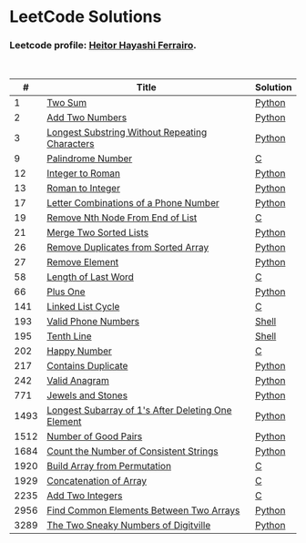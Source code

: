 # LeetCode Solutions

### Leetcode profile: [Heitor Hayashi Ferrairo](https://leetcode.com/u/hayashiHeitor/).

<br>

| # | Title | Solution |
|---|-------|----------|
| 1 | [Two Sum](https://leetcode.com/problems/two-sum) | [Python](Scripts/Python/1.%20Two%20Sum.py) |
| 2 | [Add Two Numbers](https://leetcode.com/problems/add-two-numbers) | [Python](Scripts/Python/2.%20Add%20Two%20Numbers.py) |
| 3 | [Longest Substring Without Repeating Characters](https://leetcode.com/problems/longest-substring-without-repeating-characters) | [Python](Scripts/Python/3.%20Longest%20Substring%20Without%20Repeating%20Characters.py) |
| 9 | [Palindrome Number](https://leetcode.com/problems/palindrome-number) | [C](Scripts/C/9.%20Palindrome%20Number.c) |
| 12 | [Integer to Roman](https://leetcode.com/problems/integer-to-roman) | [Python](Scripts/Python/12.%20Integer%20to%20Roman.py) |
| 13 | [Roman to Integer](https://leetcode.com/problems/roman-to-integer) | [Python](Scripts/Python/13.%20Roman%20to%20Integer.py) |
| 17 | [Letter Combinations of a Phone Number](https://leetcode.com/problems/letter-combinations-of-a-phone-number) | [Python](Scripts/Python/17.%20Letter%20Combinations%20of%20a%20Phone%20Number.py) |
| 19 | [Remove Nth Node From End of List](https://leetcode.com/problems/remove-nth-node-from-end-of-list) | [C](Scripts/C/19.%20Remove%20Nth%20Node%20From%20End%20of%20List.c) |
| 21 | [Merge Two Sorted Lists](https://leetcode.com/problems/merge-two-sorted-lists) | [Python](Scripts/Python/21.%20Merge%20Two%20Sorted%20Lists.py) |
| 26 | [Remove Duplicates from Sorted Array](https://leetcode.com/problems/remove-duplicates-from-sorted-array) | [Python](Scripts/Python/26.%20Remove%20Duplicates%20from%20Sorted%20Array.py) |
| 27 | [Remove Element](https://leetcode.com/problems/remove-element) | [Python](Scripts/Python/27.%20Remove%20Element.py) |
| 58 | [Length of Last Word](https://leetcode.com/problems/length-of-last-word) | [C](Scripts/C/58.%20Length%20of%20Last%20Word.c) |
| 66 | [Plus One](https://leetcode.com/problems/plus-one) | [Python](Scripts/Python/66.%20Plus%20One.py) |
| 141 | [Linked List Cycle](https://leetcode.com/problems/linked-list-cycle) | [C](Scripts/C/141.%20Linked%20List%20Cycle.c) |
| 193 | [Valid Phone Numbers](https://leetcode.com/problems/valid-phone-numbers) | [Shell](Shell/193.%20Valid%20Phone%20Numbers.sh) |
| 195 | [Tenth Line](https://leetcode.com/problems/tenth-line) | [Shell](Shell/195.%20Tenth%20Line.sh) |
| 202 | [Happy Number](https://leetcode.com/problems/happy-number) | [C](Scripts/C/202.%20Happy%20Number.c) |
| 217 | [Contains Duplicate](https://leetcode.com/problems/contains-duplicate) | [Python](Scripts/Python/217.%20Contains%20Duplicate.py) |
| 242 | [Valid Anagram](https://leetcode.com/problems/valid-anagram) | [Python](Scripts/Python/242.%20Valid%20Anagram.py) |
| 771 | [Jewels and Stones](https://leetcode.com/problems/jewels-and-stones) | [Python](Scripts/Python/771.%20Jewels%20and%20Stones.py) |
| 1493 | [Longest Subarray of 1's After Deleting One Element](https://leetcode.com/problems/longest-subarray-of-1's-after-deleting-one-element) | [Python](Scripts/Python/1493.%20Longest%20Subarray%20of%201's%20After%20Deleting%20One%20Element.py) |
| 1512 | [Number of Good Pairs](https://leetcode.com/problems/number-of-good-pairs) | [Python](Scripts/Python/1512.%20Number%20of%20Good%20Pairs.py) |
| 1684 | [Count the Number of Consistent Strings](https://leetcode.com/problems/count-the-number-of-consistent-strings) | [Python](Scripts/Python/1684.%20Count%20the%20Number%20of%20Consistent%20Strings.py) |
| 1920 | [Build Array from Permutation](https://leetcode.com/problems/build-array-from-permutation) | [C](Scripts/C/1920.%20Build%20Array%20from%20Permutation.c) |
| 1929 | [Concatenation of Array](https://leetcode.com/problems/concatenation-of-array) | [C](Scripts/C/1929.%20Concatenation%20of%20Array.c) |
| 2235 | [Add Two Integers](https://leetcode.com/problems/add-two-integers) | [C](Scripts/C/2235.%20Add%20Two%20Integers.c) |
| 2956 | [Find Common Elements Between Two Arrays](https://leetcode.com/problems/find-common-elements-between-two-arrays) | [Python](Scripts/Python/2956.%20Find%20Common%20Elements%20Between%20Two%20Arrays.py) |
| 3289 | [The Two Sneaky Numbers of Digitville](https://leetcode.com/problems/the-two-sneaky-numbers-of-digitville) | [Python](Scripts/Python/3289.%20The%20Two%20Sneaky%20Numbers%20of%20Digitville.py) |
